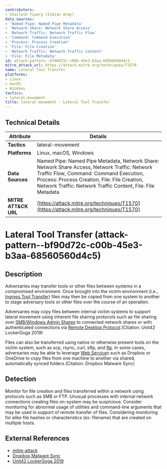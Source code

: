 ```yaml
---
contributors:
- Shailesh Tiwary (Indian Army)
data_sources:
- 'Named Pipe: Named Pipe Metadata'
- 'Network Share: Network Share Access'
- 'Network Traffic: Network Traffic Flow'
- 'Command: Command Execution'
- 'Process: Process Creation'
- 'File: File Creation'
- 'Network Traffic: Network Traffic Content'
- 'File: File Metadata'
id: attack-pattern--bf90d72c-c00b-45e3-b3aa-68560560d4c5
mitre_attack_url: https://attack.mitre.org/techniques/T1570
name: Lateral Tool Transfer
platforms:
- Linux
- macOS
- Windows
tactics:
- lateral-movement
title: lateral-movement - Lateral Tool Transfer
---
```


## Technical Details

| Attribute | Details |
|-----------|----------|
| **Tactics** | lateral-movement |
| **Platforms** | Linux, macOS, Windows |
| **Data Sources** | Named Pipe: Named Pipe Metadata, Network Share: Network Share Access, Network Traffic: Network Traffic Flow, Command: Command Execution, Process: Process Creation, File: File Creation, Network Traffic: Network Traffic Content, File: File Metadata |
| **MITRE ATT&CK URL** | [https://attack.mitre.org/techniques/T1570](https://attack.mitre.org/techniques/T1570) |

# Lateral Tool Transfer (attack-pattern--bf90d72c-c00b-45e3-b3aa-68560560d4c5)

## Description
Adversaries may transfer tools or other files between systems in a compromised environment. Once brought into the victim environment (i.e., [Ingress Tool Transfer](https://attack.mitre.org/techniques/T1105)) files may then be copied from one system to another to stage adversary tools or other files over the course of an operation.

Adversaries may copy files between internal victim systems to support lateral movement using inherent file sharing protocols such as file sharing over [SMB/Windows Admin Shares](https://attack.mitre.org/techniques/T1021/002) to connected network shares or with authenticated connections via [Remote Desktop Protocol](https://attack.mitre.org/techniques/T1021/001).(Citation: Unit42 LockerGoga 2019)

Files can also be transferred using native or otherwise present tools on the victim system, such as scp, rsync, curl, sftp, and [ftp](https://attack.mitre.org/software/S0095). In some cases, adversaries may be able to leverage [Web Service](https://attack.mitre.org/techniques/T1102)s such as Dropbox or OneDrive to copy files from one machine to another via shared, automatically synced folders.(Citation: Dropbox Malware Sync)

## Detection
Monitor for file creation and files transferred within a network using protocols such as SMB or FTP. Unusual processes with internal network connections creating files on-system may be suspicious. Consider monitoring for abnormal usage of utilities and command-line arguments that may be used in support of remote transfer of files. Considering monitoring for alike file hashes or characteristics (ex: filename) that are created on multiple hosts.

## External References
- [mitre-attack](https://attack.mitre.org/techniques/T1570)
- [Dropbox Malware Sync](https://www.technologyreview.com/2013/08/21/83143/dropbox-and-similar-services-can-sync-malware/)
- [Unit42 LockerGoga 2019](https://unit42.paloaltonetworks.com/born-this-way-origins-of-lockergoga/)
